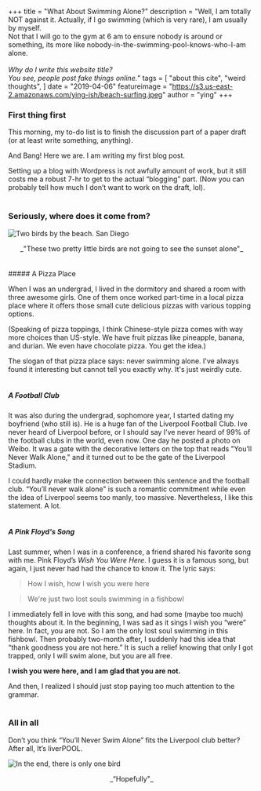 +++
title = "What About Swimming Alone?"
description = "Well, I am totally NOT against it. Actually, if I go swimming (which is very rare), I am usually by myself.  <br> Not that I will go to the gym at 6 am to ensure nobody is around or something, its more like nobody-in-the-swimming-pool-knows-who-I-am alone.<br> <br>_Why do I write this website title? <br> You see, people post fake things online._"
tags = [
"about this cite",
"weird thoughts",
]
date = "2019-04-06"
featureimage = "https://s3.us-east-2.amazonaws.com/ying-ish/beach-surfing.jpeg"
author = "ying"
+++

### First thing first

This morning, my to-do list is to finish the discussion part of a paper draft (or at least write something, anything).  

And Bang! Here we are. I am writing my first blog post.  

Setting up a blog with Wordpress is not awfully amount of work, but it still costs me a robust 7-hr to get to the actual “blogging” part. (Now you can probably tell how much I don’t want to work on the draft, lol).
<br/><br/>
### Seriously, where does it come from?
![Two birds by the beach. San Diego][image-1]
<center>_"These two pretty little birds are not going to see the sunset alone"_</center>
<br/><br/>
##### A Pizza Place

When I was an undergrad, I lived in the dormitory and shared a room with three awesome girls. One of them once worked part-time in a local pizza place where it offers those small cute delicious pizzas with various topping options. 

(Speaking of pizza toppings, I think Chinese-style pizza comes with way more choices than US-style. We have fruit pizzas like pineapple, banana, and durian. We even have chocolate pizza. You get the idea.)

The slogan of that pizza place says: never swimming alone. I've always found it interesting but cannot tell you exactly why. It's just weirdly cute.
<br/><br/>
##### A Football Club

It was also during the undergrad, sophomore year, I started dating my boyfriend (who still is). He is a huge fan of the Liverpool Football Club. Ive never heard of Liverpool before, or I should say I’ve never heard of 99% of the football clubs in the world, even now. One day he posted a photo on Weibo. It was a gate with the decorative letters on the top that reads "You’ll Never Walk Alone," and it turned out to be the gate of the Liverpool Stadium. 

I could hardly make the connection between this sentence and the football club. “You’ll never walk alone" is such a romantic commitment while even the idea of Liverpool seems too manly, too massive. Nevertheless, I like this statement. A lot.
<br/><br/>
##### A Pink Floyd's Song

Last summer, when I was in a conference, a friend shared his favorite song with me. Pink Floyd’s _Wish You Were Here_. I guess it is a famous song, but again, I just never had had the chance to know it. The lyric says:

> How I wish, how I wish you were here

> We're just two lost souls swimming in a fishbowl

I immediately fell in love with this song, and had some (maybe too much) thoughts about it. In the beginning, I was sad as it sings I wish you “were” here. In fact, you are not. So I am the only lost soul swimming in this fishbowl. Then probably two-month after, I suddenly had this idea that “thank goodness you are not here.” It is such a relief knowing that only I got trapped, only I will swim alone, but you are all free.

**I wish you were here, and I am glad that you are not.**

And then, I realized I should just stop paying too much attention to the grammar.
<br/><br/>
### All in all

Don’t you think “You’ll Never Swim Alone” fits the Liverpool club better? After all, It’s liverPOOL.

![In the end, there is only one bird][image-2]
<center>_“Hopefully"_</center>

[image-1]:	https://s3.us-east-2.amazonaws.com/ying-ish/beach-birds-2.jpeg
[image-2]:	https://s3.us-east-2.amazonaws.com/ying-ish/beach-birds-1.jpeg